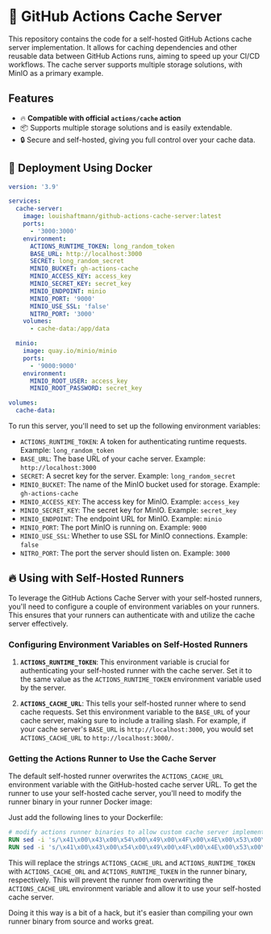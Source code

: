 # 🚀 GitHub Actions Cache Server

This repository contains the code for a self-hosted GitHub Actions cache server implementation. It allows for caching dependencies and other reusable data between GitHub Actions runs, aiming to speed up your CI/CD workflows. The cache server supports multiple storage solutions, with MinIO as a primary example.

## Features

- 🔥 **Compatible with official `actions/cache` action**
- 📦 Supports multiple storage solutions and is easily extendable.
- 🔒 Secure and self-hosted, giving you full control over your cache data.

## 🐳 Deployment Using Docker

```yaml
version: '3.9'

services:
  cache-server:
    image: louishaftmann/github-actions-cache-server:latest
    ports:
      - '3000:3000'
    environment:
      ACTIONS_RUNTIME_TOKEN: long_random_token
      BASE_URL: http://localhost:3000
      SECRET: long_random_secret
      MINIO_BUCKET: gh-actions-cache
      MINIO_ACCESS_KEY: access_key
      MINIO_SECRET_KEY: secret_key
      MINIO_ENDPOINT: minio
      MINIO_PORT: '9000'
      MINIO_USE_SSL: 'false'
      NITRO_PORT: '3000'
    volumes:
      - cache-data:/app/data

  minio:
    image: quay.io/minio/minio
    ports:
      - '9000:9000'
    environment:
      MINIO_ROOT_USER: access_key
      MINIO_ROOT_PASSWORD: secret_key

volumes:
  cache-data:
```

To run this server, you'll need to set up the following environment variables:

- `ACTIONS_RUNTIME_TOKEN`: A token for authenticating runtime requests. Example: `long_random_token`
- `BASE_URL`: The base URL of your cache server. Example: `http://localhost:3000`
- `SECRET`: A secret key for the server. Example: `long_random_secret`
- `MINIO_BUCKET`: The name of the MinIO bucket used for storage. Example: `gh-actions-cache`
- `MINIO_ACCESS_KEY`: The access key for MinIO. Example: `access_key`
- `MINIO_SECRET_KEY`: The secret key for MinIO. Example: `secret_key`
- `MINIO_ENDPOINT`: The endpoint URL for MinIO. Example: `minio`
- `MINIO_PORT`: The port MinIO is running on. Example: `9000`
- `MINIO_USE_SSL`: Whether to use SSL for MinIO connections. Example: `false`
- `NITRO_PORT`: The port the server should listen on. Example: `3000`

## 🔥 Using with Self-Hosted Runners

To leverage the GitHub Actions Cache Server with your self-hosted runners, you'll need to configure a couple of environment variables on your runners. This ensures that your runners can authenticate with and utilize the cache server effectively.

### Configuring Environment Variables on Self-Hosted Runners

1. **`ACTIONS_RUNTIME_TOKEN`**: This environment variable is crucial for authenticating your self-hosted runner with the cache server. Set it to the same value as the `ACTIONS_RUNTIME_TOKEN` environment variable used by the server.

2. **`ACTIONS_CACHE_URL`**: This tells your self-hosted runner where to send cache requests. Set this environment variable to the `BASE_URL` of your cache server, making sure to include a trailing slash. For example, if your cache server's `BASE_URL` is `http://localhost:3000`, you would set `ACTIONS_CACHE_URL` to `http://localhost:3000/`.

### Getting the Actions Runner to Use the Cache Server

The default self-hosted runner overwrites the `ACTIONS_CACHE_URL` environment variable with the GitHub-hosted cache server URL. To get the runner to use your self-hosted cache server, you'll need to modify the runner binary in your runner Docker image:

Just add the following lines to your Dockerfile:

```Dockerfile
# modify actions runner binaries to allow custom cache server implementation
RUN sed -i 's/\x41\x00\x43\x00\x54\x00\x49\x00\x4F\x00\x4E\x00\x53\x00\x5F\x00\x43\x00\x41\x00\x43\x00\x48\x00\x45\x00\x5F\x00\x55\x00\x52\x00\x4C\x00/\x41\x00\x43\x00\x54\x00\x49\x00\x4F\x00\x4E\x00\x53\x00\x5F\x00\x43\x00\x41\x00\x43\x00\x48\x00\x45\x00\x5F\x00\x4F\x00\x52\x00\x4C\x00/g' /home/runner/bin/Runner.Worker.dll
RUN sed -i 's/\x41\x00\x43\x00\x54\x00\x49\x00\x4F\x00\x4E\x00\x53\x00\x5F\x00\x52\x00\x55\x00\x4E\x00\x54\x00\x49\x00\x4D\x00\x45\x00\x5F\x00\x54\x00\x4F\x00\x4B\x00\x45\x00\x4E\x00/\x41\x00\x43\x00\x54\x00\x49\x00\x4F\x00\x4E\x00\x53\x00\x5F\x00\x52\x00\x55\x00\x4E\x00\x54\x00\x49\x00\x4D\x00\x45\x00\x5F\x00\x54\x00\x55\x00\x4B\x00\x45\x00\x4E\x00/g' /home/runner/bin/Runner.Worker.dll
```

This will replace the strings `ACTIONS_CACHE_URL` and `ACTIONS_RUNTIME_TOKEN` with `ACTIONS_CACHE_ORL` and `ACTIONS_RUNTIME_TUKEN` in the runner binary, respectively. This will prevent the runner from overwriting the `ACTIONS_CACHE_URL` environment variable and allow it to use your self-hosted cache server.

Doing it this way is a bit of a hack, but it's easier than compiling your own runner binary from source and works great.
